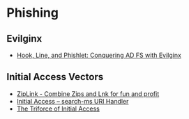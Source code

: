 # Phishing

## Evilginx
- [Hook, Line, and Phishlet: Conquering AD FS with Evilginx](https://research.aurainfosec.io/pentest/hook-line-and-phishlet/#potential-work-arounds)

## Initial Access Vectors
- [ZipLink - Combine Zips and Lnk for fun and profit](https://badoption.eu/blog/2023/09/28/ZipLink.html)
- [Initial Access – search-ms URI Handler](https://pentestlab.blog/2024/01/02/initial-access-search-ms-uri-handler/)
- [The Triforce of Initial Access](https://trustedsec.com/blog/the-triforce-of-initial-access)
